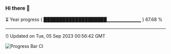 ### Hi there 👋

⏳ Year progress { ████████████████████▁▁▁▁▁▁▁▁▁▁ } 67.68 %

---

⏰ Updated on Tue, 05 Sep 2023 00:56:42 GMT

![Progress Bar CI](https://github.com/liununu/liununu/workflows/Progress%20Bar%20CI/badge.svg)
